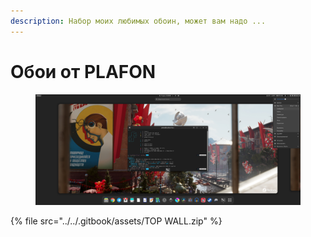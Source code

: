 ```yaml
---
description: Набор моих любимых обоин, может вам надо ...
---
```


# Обои от PLAFON

<figure><img src="../../.gitbook/assets/Снимок экрана от 2023-03-07 18-35-13.png" alt=""><figcaption></figcaption></figure>

{% file src="../../.gitbook/assets/TOP WALL.zip" %}

